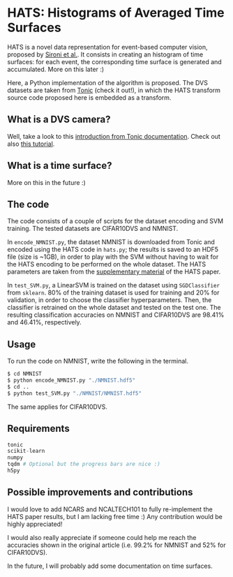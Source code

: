# HATS: Histograms of Averaged Time Surfaces

HATS is a novel data representation for event-based computer vision, proposed by [Sironi et al.](https://arxiv.org/pdf/1803.07913.pdf). It consists in creating an histogram of time surfaces: for each event, the corresponding time surface is generated and accumulated. More on this later :)

Here, a Python implementation of the algorithm is proposed. The DVS datasets are taken from [Tonic](https://tonic.readthedocs.io/en/latest/index.html) (check it out!), in which the HATS transform source code proposed here is embedded as a transform.

## What is a DVS camera?

Well, take a look to this [introduction from Tonic documentation](https://tonic.readthedocs.io/en/latest/getting_started/intro-event-cameras.html). Check out also [this tutorial](https://tonic.readthedocs.io/en/latest/tutorials/nmnist.html).

## What is a time surface?

More on this in the future :)

## The code

The code consists of a couple of scripts for the dataset encoding and SVM training. The tested datasets are CIFAR10DVS and NMNIST.

In `encode_NMNIST.py`, the dataset NMNIST is downloaded from Tonic and encoded using the HATS code in `hats.py`; the results is saved to an HDF5 file (size is ~1GB), in order to play with the SVM without having to wait for the HATS encoding to be performed on the whole dataset. The HATS parameters are taken from the [supplementary material](https://openaccess.thecvf.com/content_cvpr_2018/Supplemental/1083-supp.pdf) of the HATS paper.

In `test_SVM.py`, a LinearSVM is trained on the dataset using `SGDClassifier` from `sklearn`. 80% of the training dataset is used for training and 20% for validation, in order to choose the classifier hyperparameters. Then, the classifier is retrained on the whole dataset and tested on the test one. The resulting classification accuracies on NMNIST and CIFAR10DVS are 98.41% and 46.41%, respectively.

## Usage

To run the code on NMNIST, write the following in the terminal. 
```bash
$ cd NMNIST
$ python encode_NMNIST.py "./NMNIST.hdf5"
$ cd ..
$ python test_SVM.py "./NMNIST/NMNIST.hdf5"
```

The same applies for CIFAR10DVS.

## Requirements

```python
tonic
scikit-learn
numpy
tqdm # Optional but the progress bars are nice :)
h5py
```

## Possible improvements and contributions

I would love to add NCARS and NCALTECH101 to fully re-implement the HATS paper results, but I am lacking free time :) Any contribution would be highly appreciated!

I would also really appreciate if someone could help me reach the accuracies shown in the original article (i.e. 99.2% for NMNIST and 52% for CIFAR10DVS).

In the future, I will probably add some documentation on time surfaces.
